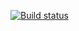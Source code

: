 [![Build status](https://ci.appveyor.com/api/projects/status/uvykcr2t5xaifc02?svg=true)](https://ci.appveyor.com/project/ArtemChurin/patterns)